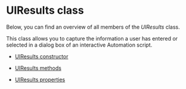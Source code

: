 # UIResults class

Below, you can find an overview of all members of the *UIResults* class.

This class allows you to capture the information a user has entered or selected in a dialog box of an interactive Automation script.

- [UIResults constructor](UIResults_constructor.md)

- [UIResults methods](UIResults_methods.md)

- [UIResults properties](UIResults_properties.md)
